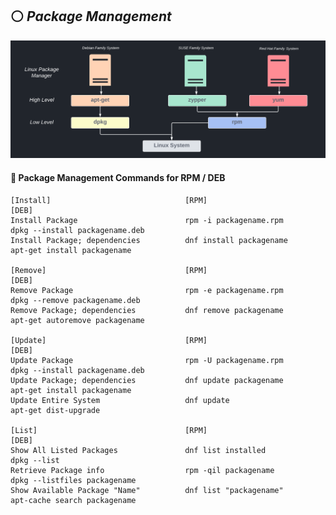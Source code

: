 <!--PKGMANAGE_HEADING_IMAGE-->
## :white_circle: *Package Management*
<!--Image-->
<p align="center">
  <img src="../../../images/family.png?raw=true" alt="initramfs image"/>
</p>

<!--PKGMANAGE_COMMANDS-->
#### :small_blue_diamond: Package Management Commands for RPM / DEB
```
[Install]                              [RPM]                                  [DEB]                                         
Install Package                        rpm -i packagename.rpm                 dpkg --install packagename.deb
Install Package; dependencies          dnf install packagename                apt-get install packagename  

[Remove]                               [RPM]                                  [DEB]
Remove Package                         rpm -e packagename.rpm                 dpkg --remove packagename.deb
Remove Package; dependencies           dnf remove packagename                 apt-get autoremove packagename

[Update]                               [RPM]                                  [DEB]                                         
Update Package                         rpm -U packagename.rpm                 dpkg --install packagename.deb
Update Package; dependencies           dnf update packagename                 apt-get install packagename
Update Entire System                   dnf update                             apt-get dist-upgrade

[List]                                 [RPM]                                  [DEB]
Show All Listed Packages               dnf list installed                     dpkg --list
Retrieve Package info                  rpm -qil packagename                   dpkg --listfiles packagename
Show Available Package "Name"          dnf list "packagename"                 apt-cache search packagename
```
